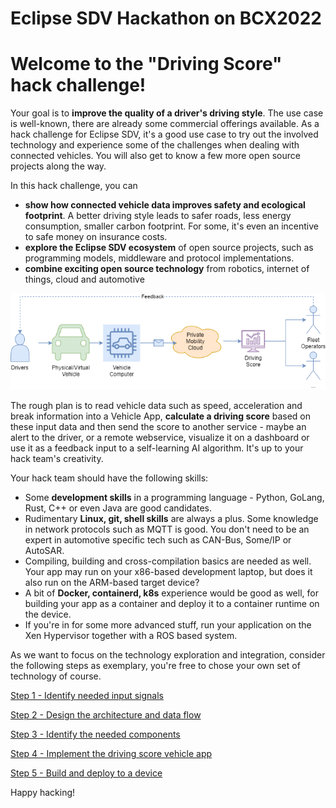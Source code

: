 # Eclipse SDV Hackathon on BCX2022

# Welcome to the "Driving Score" hack challenge!

Your goal is to **improve the quality of a driver's driving style**. The use case is well-known, there are already some commercial offerings available. As a hack challenge for Eclipse SDV, it's a good use case to try out the involved technology and experience some of the challenges when dealing with connected vehicles. You will also get to know a few more open source projects along the way.

In this hack challenge, you can

- **show how connected vehicle data improves safety and ecological footprint**. A better driving style leads to safer roads, less energy consumption, smaller carbon footprint. For some, it's even an incentive to safe money on insurance costs.
- **explore the Eclipse SDV ecosystem** of open source projects, such as programming models, middleware and protocol implementations.
- **combine exciting open source technology** from robotics, internet of things, cloud and automotive

![](assets/driving-score-intro.drawio.png)

The rough plan is to read vehicle data such as speed, acceleration and break information into a Vehicle App, **calculate a driving score** based on these input data and then send the score to another service - maybe an alert to the driver, or a remote webservice, visualize it on a dashboard or use it as a feedback input to a self-learning AI algorithm. It's up to your hack team's creativity.

Your hack team should have the following skills:

- Some **development skills** in a programming language - Python, GoLang, Rust, C++ or even Java are good candidates.
- Rudimentary **Linux, git, shell skills** are always a plus. Some knowledge in network protocols such as MQTT is good. You don't need to be an expert in automotive specific tech such as CAN-Bus, Some/IP or AutoSAR.
- Compiling, building and cross-compilation basics are needed as well. Your app may run on your x86-based development laptop, but does it also run on the ARM-based target device?
- A bit of **Docker, containerd, k8s** experience would be good as well, for building your app as a container and deploy it to a container runtime on the device.
- If you're in for some more advanced stuff, run your application on the Xen Hypervisor together with a ROS based system.

As we want to focus on the technology exploration and integration, consider the following steps as exemplary, you're free to chose your own set of technology of course.

[Step 1 - Identify needed input signals](docs/step-1-identify-signals.md)

[Step 2 - Design the architecture and data flow](docs/step-2-architecture-data-flow.md)

[Step 3 - Identify the needed components](docs/step-3-pick-components.md)

[Step 4 - Implement the driving score vehicle app](docs/step-4-driving-score-app.md)

[Step 5 - Build and deploy to a device](docs/step-5-build-deploy.md)

Happy hacking!

